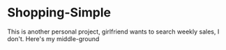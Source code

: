 # Shopping-Simple
This is another personal project, girlfriend wants to search weekly sales, I don't. Here's my middle-ground
